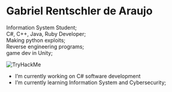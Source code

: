 <h1>Gabriel Rentschler de Araujo</h1>

Information System Student; <br>
C#, C++, Java, Ruby Developer; <br>
Making python exploits; <br>
Reverse engineering programs; <br>
game dev in Unity; <br>

<img src="https://tryhackme-badges.s3.amazonaws.com/madiness.png" alt="TryHackMe">

- I’m currently working on C# software development
- I’m currently learning Information System and Cybersecurity;

